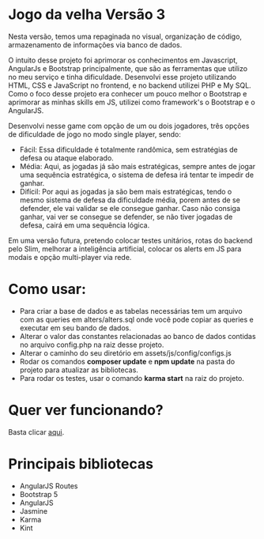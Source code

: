 # Jogo da velha Versão 3
Nesta versão, temos uma repaginada no visual, organização de código, armazenamento de informações via banco de dados.

O intuito desse projeto foi aprimorar os conhecimentos em Javascript, AngularJs e Bootstrap principalmente, que são as ferramentas que utilizo no meu serviço e tinha dificuldade. 
Desenvolvi esse projeto utilizando HTML, CSS e JavaScript no frontend, e no backend utilizei PHP e My SQL. Como o foco desse projeto era conhecer um pouco melhor o Bootstrap e 
aprimorar as minhas skills em JS, utilizei como framework's o Bootstrap e o AngularJS.

Desenvolvi nesse game com opção de um ou dois jogadores, três opções de dificuldade de jogo no modo single player, sendo:
- Fácil: Essa dificuldade é totalmente randômica, sem estratégias de defesa ou ataque elaborado.
- Média: Aqui, as jogadas já são mais estratégicas, sempre antes de jogar uma sequência estratégica, o sistema de defesa irá tentar te impedir de ganhar.
- Difícil: Por aqui as jogadas ja são bem mais estratégicas, tendo o mesmo sistema de defesa da dificuldade média, porem antes de se defender, ele vai validar se ele consegue ganhar. 
Caso não consiga ganhar, vai ver se consegue se defender, se não tiver jogadas de defesa, cairá em uma sequência lógica.

Em uma versão futura, pretendo colocar testes unitários, rotas do backend pelo Slim, melhorar a inteligência artificial, colocar os alerts em JS para modais e opção multi-player 
via rede.

# Como usar:
- Para criar a base de dados e as tabelas necessárias tem um arquivo com as queries em alters/alters.sql onde você pode copiar as queries e executar em seu bando de dados.
- Alterar o valor das constantes relacionadas ao banco de dados contidas no arquivo config.php na raiz desse projeto.
- Alterar o caminho do seu diretório em assets/js/config/configs.js
- Rodar os comandos <strong>composer update</strong> e <strong>npm update</strong> na pasta do projeto para atualizar as bibliotecas.
- Para rodar os testes, usar o comando <strong>karma start</strong> na raiz do projeto.

# Quer ver funcionando?
Basta clicar <a target="_blank" href="http://tictactoe.jhonhenkel.kinghost.net/">aqui</a>.

# Principais bibliotecas
- AngularJS Routes
- Bootstrap 5
- AngularJS
- Jasmine
- Karma
- Kint

